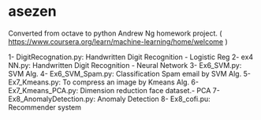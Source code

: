 # asezen
Converted from octave to python Andrew Ng homework project.
( https://www.coursera.org/learn/machine-learning/home/welcome )

 1- DigitRecognation.py:  Handwritten Digit Recognition - Logistic Reg
 2- ex4 NN.py:            Handwritten Digit Recognition - Neural Network
 3- Ex6_SVM.py:           SVM Alg.
 4- Ex6_SVM_Spam.py:      Classification Spam email by SVM Alg.
 5- Ex7_Kmeans.py:        To compress an image by Kmeans Alg.
 6- Ex7_Kmeans_PCA.py:    Dimension reduction face dataset.- PCA
 7- Ex8_AnomalyDetection.py: Anomaly Detection
 8- Ex8_cofi.pu:          Recommender system

